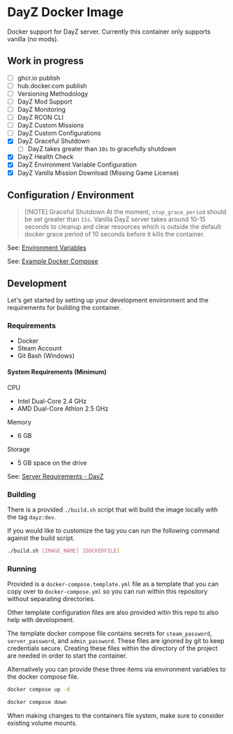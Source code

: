 # DayZ Docker Image

Docker support for DayZ server. Currently this container only supports vanilla (no mods).

## Work in progress

- [ ] ghcr.io publish
- [ ] hub.docker.com publish
- [ ] Versioning Methodology
- [ ] DayZ Mod Support
- [ ] DayZ Monitoring
- [ ] DayZ RCON CLI
- [ ] DayZ Custom Missions
- [ ] DayZ Custom Configurations
- [x] DayZ Graceful Shutdown
	- [ ] DayZ takes greater than `10s` to gracefully shutdown
- [x] DayZ Health Check
- [x] DayZ Environment Variable Configuration
- [x] DayZ Vanilla Mission Download (Missing Game License)

## Configuration / Environment


> [!NOTE] Graceful Shutdown
> At the moment, `stop_grace_period` should be set greater than `15s`. Vanilla DayZ server takes around 10-15 seconds to cleanup and clear resources which is outside the default docker grace period of 10 seconds before it kills the container.

See: [Environment Variables](ENVIRONMENT.md)

See: [Example Docker Compose](docker-compose.template.yml)

## Development

Let's get started by setting up your development environment and the requirements for building the container.

### Requirements

- Docker
- Steam Account
- Git Bash (Windows)

#### System Requirements (Minimum)

CPU

- Intel Dual-Core 2.4 GHz
- AMD Dual-Core Athlon 2.5 GHz

Memory

- 6 GB

Storage

- 5 GB space on the drive 

See: [Server Requirements - DayZ](https://community.bistudio.com/wiki/DayZ:Server_Requirements)

### Building

There is a provided `./build.sh` script that will build the image locally with the tag `dayz:dev`.

If you would like to customize the tag you can run the following command against the build script.

```bash
./build.sh [IMAGE_NAME] [DOCKERFILE]
```

### Running

Provided is a `docker-compose.template.yml` file as a template that you can copy over to `docker-compose.yml` so you can run within this repository without separating directories.

Other template configuration files are also provided witin this repo to also help with development.

The template docker compose file contains secrets for `steam_password`, `server_password`, and `admin_password`. These files are ignored by git to keep credentials secure. Creating these files within the directory of the project are needed in order to start the container.

Alternatively you can provide these three items via environment variables to the docker compose file.

```bash
docker compose up -d
```

```bash
docker compose down
```

When making changes to the containers file system, make sure to consider existing volume mounts. 